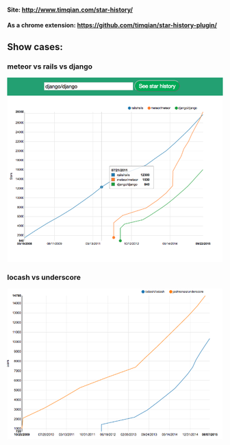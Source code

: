 #### Site: http://www.timqian.com/star-history/

#### As a chrome extension: https://github.com/timqian/star-history-plugin/

## Show cases:

### meteor vs rails vs django
![](./assets/django.png)

### locash vs underscore
![lodash vs underscore](./assets/lodash_underscore.png)

